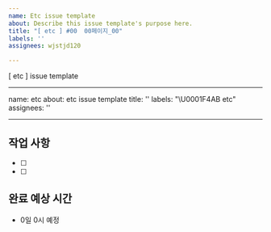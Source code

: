 ```yaml
---
name: Etc issue template
about: Describe this issue template's purpose here.
title: "[ etc ] #00  00페이지_00"
labels: ''
assignees: wjstjd120

---
```


[ etc ] issue template

---
name: etc
about: etc issue template
title: ''
labels: "\U0001F4AB etc"
assignees: ''

---

## 작업 사항
- [ ] 
- [ ] 

## 완료 예상 시간
- 0일 0시 예정
